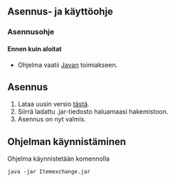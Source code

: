 ## Asennus- ja käyttöohje

### Asennusohje

#### Ennen kuin aloitat

* Ohjelma vaatii [Javan](https://www.java.com/en/) toimiakseen.

## Asennus

1. Lataa uusin versio [tästä](https://github.com/kriskrok/ot_harjoitustyo/releases/download/viikko7/Itemexchange.jar).
2. Siirrä ladattu .jar-tiedosto haluamaasi hakemistoon.
3. Asennus on nyt valmis.

## Ohjelman käynnistäminen
Ohjelma käynnistetään komennolla
````
java -jar Itemexchange.jar
````
